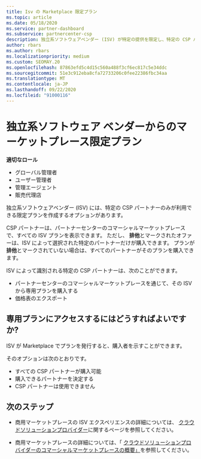```yaml
---
title: Isv の Marketplace 限定プラン
ms.topic: article
ms.date: 05/18/2020
ms.service: partner-dashboard
ms.subservice: partnercenter-csp
description: 独立系ソフトウェアベンダー (ISV) が特定の提供を限定し、特定の CSP パートナーだけが使用できるようにする方法について説明します。
author: rbars
ms.author: rbars
ms.localizationpriority: medium
ms.custom: SEOMAY.20
ms.openlocfilehash: 87863efd5c4d15c560a488f3cf6ec817c5e34ddc
ms.sourcegitcommit: 51e3c912eba8cfa72733206c0fee22386fbc34aa
ms.translationtype: MT
ms.contentlocale: ja-JP
ms.lasthandoff: 09/22/2020
ms.locfileid: "91000116"
---
```

# <a name="marketplace-exclusive-offers-from-independent-software-vendors"></a>独立系ソフトウェア ベンダーからのマーケットプレース限定プラン

**適切なロール**

- グローバル管理者
- ユーザー管理者
- 管理エージェント
- 販売代理店

独立系ソフトウェアベンダー (ISV) には、特定の CSP パートナーのみが利用できる限定プランを作成するオプションがあります。

CSP パートナーは、パートナーセンターのコマーシャルマーケットプレースで、すべての ISV プランを表示できます。 ただし、 **排他**とマークされたオファーは、ISV によって選択された特定のパートナーだけが購入できます。 プランが **排他**とマークされていない場合は、すべてのパートナーがそのプランを購入できます。

ISV によって識別される特定の CSP パートナーは、次のことができます。

- パートナーセンターのコマーシャルマーケットプレースを通じて、その ISV から専用プランを購入する
- 価格表のエクスポート

## <a name="how-do-you-gain-access-to-exclusive-offers"></a>専用プランにアクセスするにはどうすればよいですか?

ISV が Marketplace でプランを発行すると、購入者を示すことができます。

そのオプションは次のとおりです。

- すべての CSP パートナーが購入可能
- 購入できるパートナーを決定する
- CSP パートナーは使用できません

## <a name="next-steps"></a>次のステップ

- 商用マーケットプレースの ISV エクスペリエンスの詳細については、 [クラウドソリューションプロバイダー](/azure/marketplace/cloud-solution-providers)に関するページを参照してください。

- 商用マーケットプレースの詳細については、「 [クラウドソリューションプロバイダーのコマーシャルマーケットプレースの概要」](csp-commercial-marketplace-overview.md)を参照してください。